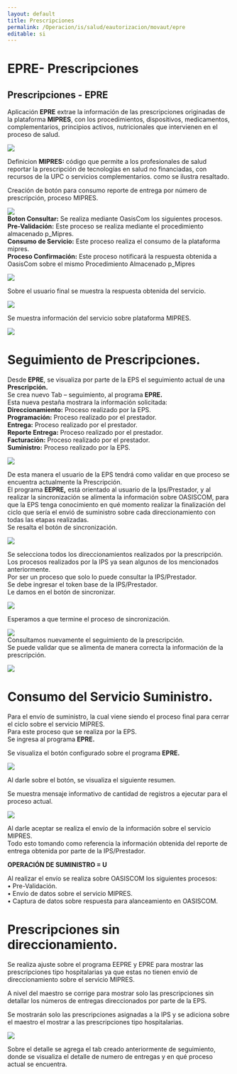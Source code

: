 ```yaml
---  
layout: default  
title: Prescripciones 
permalink: /Operacion/is/salud/eautorizacion/movaut/epre  
editable: si  
---  
```


# EPRE- Prescripciones   

## Prescripciones  - EPRE  

Aplicación **EPRE**  extrae la información de las prescripciones originadas de la plataforma **MIPRES**, con los procedimientos, dispositivos, medicamentos, complementarios, principios activos, nutricionales que intervienen en el proceso de salud.  

![](epre1.png) 

Definicion **MIPRES:** código que permite a los profesionales de salud reportar la prescripción de tecnologías en salud no financiadas, con recursos de la UPC o servicios complementarios. como se ilustra resaltado.  

Creación de botón para consumo reporte de entrega por número de prescripción, proceso MIPRES.  

![](epre2.png)  
**Boton Consultar:** Se realiza mediante OasisCom los siguientes procesos.  
**Pre-Validación:** Este proceso se realiza mediante el procedimiento almacenado p_Mipres.  
**Consumo de Servicio:** Este proceso realiza el consumo de la plataforma mipres.  
**Proceso Confirmación:** Este proceso notificará la respuesta obtenida a OasisCom sobre el mismo Procedimiento Almacenado p_Mipres  

![](epre3.png)  

Sobre el usuario final se muestra la respuesta obtenida del servicio.  

![](epre4.png)  

Se muestra información del servicio sobre plataforma MIPRES.  

![](epre5.png)  

# Seguimiento de Prescripciones.  

Desde **EPRE**, se  visualiza por parte de la EPS el seguimiento actual de una **Prescripción.**  
Se crea nuevo Tab – seguimiento, al programa **EPRE.**  
Esta nueva pestaña mostrara la información solicitada:  
**Direccionamiento:** Proceso realizado por la EPS.    
**Programación:** Proceso realizado por el prestador.  
**Entrega:** Proceso realizado por el prestador.  
**Reporte Entrega:** Proceso realizado por el prestador.  
**Facturación:** Proceso realizado por el prestador.  
**Suministro:** Proceso realizado por la EPS.  

![](epre5_01.png)  

De esta manera el usuario de la EPS tendrá como validar en que proceso se encuentra actualmente la Prescripción.    
El programa **EEPRE,** está orientado al usuario de la Ips/Prestador, y al realizar la sincronización se alimenta la información sobre OASISCOM,  para que la EPS tenga conocimiento en qué momento realizar la finalización del ciclo que sería el envió de suministro sobre cada direccionamiento con todas las etapas realizadas.  
Se resalta el botón de sincronización.  

![](epre5_02.png)  

Se selecciona todos los direccionamientos realizados por la prescripción.  
Los procesos realizados por la IPS ya sean algunos de los mencionados anteriormente.  
Por ser un proceso que solo lo puede consultar la IPS/Prestador.  
Se debe ingresar el token base de la IPS/Prestador.  
Le damos en el botón de sincronizar.  

![](epre5_03.png)  

Esperamos a que termine el proceso de sincronización.  

![](epre5_04.png)  
Consultamos nuevamente el seguimiento de la prescripción.  
Se puede validar que se alimenta de manera correcta la información de la prescripción.  

![](epre5_06.png)  

# Consumo del Servicio **Suministro**.  


Para el envío de suministro, la cual viene siendo el proceso final para cerrar el ciclo sobre el servicio MIPRES.  
Para este proceso que se realiza por la EPS.  
Se ingresa al programa **EPRE.**

Se visualiza el botón configurado sobre el programa **EPRE.**  

![](epre6.png)  

Al darle sobre el botón, se visualiza el siguiente resumen.  

Se muestra mensaje informativo de cantidad de registros a ejecutar para el proceso actual.  

![](epre7.png)  

Al darle aceptar se realiza el envío de la información sobre el servicio MIPRES.  
Todo esto tomando como referencia la información obtenida del reporte de entrega obtenida por parte de la IPS/Prestador.   

**OPERACIÓN DE SUMINISTRO = U**

Al realizar el envío se realiza sobre OASISCOM los siguientes procesos:  
•	Pre-Validación.  
•	Envío de datos sobre el servicio MIPRES.  
•	Captura de datos sobre respuesta para alanceamiento en OASISCOM.  

# Prescripciones sin direccionamiento.  

Se realiza ajuste sobre el programa EEPRE y EPRE para mostrar las prescripciones tipo hospitalarias ya que estas no tienen envió de direccionamiento sobre el servicio MIPRES.  

A nivel del maestro se corrige para mostrar solo las prescripciones sin detallar los números de entregas direccionados por parte de la EPS.  

Se mostrarán solo las prescripciones asignadas a la IPS y se adiciona sobre el maestro el mostrar a las prescripciones tipo hospitalarias.  

![](eepre_01.png)  

Sobre el detalle se agrega el tab creado anteriormente  de seguimiento, donde se visualiza el detalle de numero de entregas y en qué proceso actual se encuentra.  





















